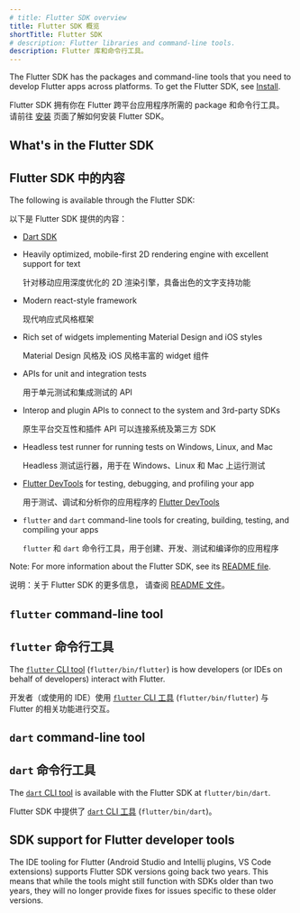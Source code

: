 ```yaml
---
# title: Flutter SDK overview
title: Flutter SDK 概览
shortTitle: Flutter SDK
# description: Flutter libraries and command-line tools.
description: Flutter 库和命令行工具。
---
```


The Flutter SDK has the packages and command-line tools that you need to develop
Flutter apps across platforms. To get the Flutter SDK, see [Install][].

Flutter SDK 拥有你在 Flutter 跨平台应用程序所需的 package 和命令行工具。
请前往 [安装][Install] 页面了解如何安装 Flutter SDK。

## What's in the Flutter SDK

## Flutter SDK 中的内容

The following is available through the Flutter SDK:

以下是 Flutter SDK 提供的内容：

* [Dart SDK][]
* Heavily optimized, mobile-first 2D rendering engine with
  excellent support for text

  针对移动应用深度优化的 2D 渲染引擎，具备出色的文字支持功能

* Modern react-style framework

  现代响应式风格框架

* Rich set of widgets implementing Material Design and iOS styles

  Material Design 风格及 iOS 风格丰富的 widget 组件

* APIs for unit and integration tests

  用于单元测试和集成测试的 API

* Interop and plugin APIs to connect to the system and 3rd-party SDKs

  原生平台交互性和插件 API 可以连接系统及第三方 SDK 

* Headless test runner for running tests on Windows, Linux, and Mac

  Headless 测试运行器，用于在 Windows、Linux 和 Mac 上运行测试

* [Flutter DevTools][] for testing, debugging, and profiling your app

  用于测试、调试和分析你的应用程序的 [Flutter DevTools][]

* `flutter` and `dart` command-line tools for creating, building, testing,
  and compiling your apps

  `flutter` 和 `dart` 命令行工具，用于创建、开发、测试和编译你的应用程序

Note: For more information about the Flutter SDK, see its
[README file][].

说明：关于 Flutter SDK 的更多信息，
请查阅 [README 文件][README file]。

## `flutter` command-line tool

## `flutter` 命令行工具

The [`flutter` CLI tool][] (`flutter/bin/flutter`) is how developers
(or IDEs on behalf of developers) interact with Flutter.

开发者（或使用的 IDE）使用 [`flutter` CLI 工具][`flutter` CLI tool] (`flutter/bin/flutter`)
与 Flutter 的相关功能进行交互。

## `dart` command-line tool

## `dart` 命令行工具

The [`dart` CLI tool][] is available with the Flutter SDK at `flutter/bin/dart`.

Flutter SDK 中提供了 [`dart` CLI 工具][`dart` CLI tool] (`flutter/bin/dart`)。

[Flutter DevTools]: /tools/devtools
[Dart SDK]: {{site.dart-site}}/tools/sdk
[`dart` CLI tool]: {{site.dart-site}}/tools/dart-tool
[`flutter` CLI tool]: /reference/flutter-cli
[Install]: /get-started
[README file]: {{site.repo.flutter}}/blob/main/README.md

## SDK support for Flutter developer tools

The IDE tooling for Flutter (Android Studio and Intellij plugins, VS Code 
extensions) supports Flutter SDK versions going back two years. This means that
while the tools might still function with SDKs older than two years, they will
no longer provide fixes for issues specific to these older versions.
